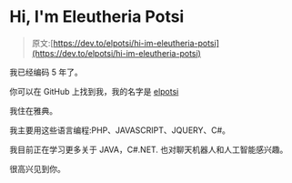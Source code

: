 # Hi, I'm Eleutheria Potsi

> 原文:[https://dev.to/elpotsi/hi-im-eleutheria-potsi](https://dev.to/elpotsi/hi-im-eleutheria-potsi)

我已经编码 5 年了。

你可以在 GitHub 上找到我，我的名字是 [elpotsi](https://github.com/elpotsi)

我住在雅典。

我主要用这些语言编程:PHP、JAVASCRIPT、JQUERY、C#。

我目前正在学习更多关于 JAVA，C#.NET.
也对聊天机器人和人工智能感兴趣。

很高兴见到你。